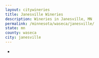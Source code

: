 ```yaml
---
layout: citywineries
title: Janesville Wineries
description: Wineries in Janesville, MN
permalink: /minnesota/waseca/janesville/
state: mn
county: waseca
city: janesville
---
```

-
